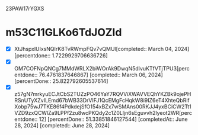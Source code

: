 23PAW17rYGXS

# m53C11GLKo6TdJOZId

* [x] XtJhspxlUIxsNQIrK8TvRWmpFQv7vQMUl\[completed:: March 04, 2024]         \[percentdone:: 1.7229929706636726]
* [x] OM7COFNpQNCg7MMdWRLX2biWOrAk9DwqN5dIvuKTfVTjTPU3\[percentdone:: 76.4761837646867]  \[completed:: March 06, 2024] \[percentDone:: 25.822792605537614]
* [x] z57gN7mrkyuECJtCbS2TUZzPO46YaY7RQVViXWAVVEQhYKZBk9ojePHRSnUTyXZvILEmd67bWB33DrVIFJ1QcEMgFcHqkW8i9IZ6eT4XhteQbRifXobp75wJ7TKE86f4PdkdejSfO154xBZx7wSMAns00RKJJ4yxBCiCW2Tt1VZD9zxQCWlZa9LPPf2zu8wcPKQdy2c1Z0Lljn6sEguvvh2lyeot2WR\[percentdone:: 12] \[percentDone:: 51.33851846127544] \[completedAt:: June 28, 2024] \[completed:: June 28, 2024]
